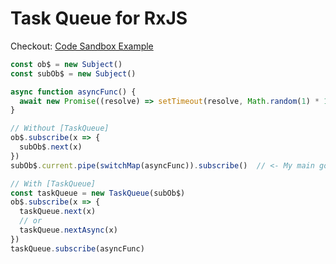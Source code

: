 # Task Queue for RxJS

Checkout: [Code Sandbox Example](https://codesandbox.io/s/task-queue-for-rxjs-g1prs6?file=/src/App.js)

```ts
const ob$ = new Subject()
const subOb$ = new Subject()

async function asyncFunc() {
  await new Promise((resolve) => setTimeout(resolve, Math.random(1) * 1000))
}

// Without [TaskQueue]
ob$.subscribe(x => {
  subOb$.next(x)
})
subOb$.current.pipe(switchMap(asyncFunc)).subscribe()  // <- My main goal is to make sure the [asyncFunc] is executed asyncronously.

// With [TaskQueue]
const taskQueue = new TaskQueue(subOb$)
ob$.subscribe(x => {
  taskQueue.next(x)
  // or
  taskQueue.nextAsync(x)
})
taskQueue.subscribe(asyncFunc)
```
